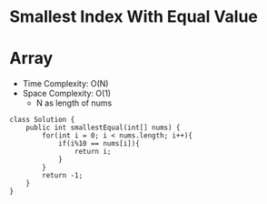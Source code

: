 # Smallest Index With Equal Value
# Array
* Time Complexity: O(N)
* Space Complexity: O(1)
    * N as length of nums
```
class Solution {
    public int smallestEqual(int[] nums) {
        for(int i = 0; i < nums.length; i++){
            if(i%10 == nums[i]){
                return i;
            }
        }
        return -1;
    }
}
```